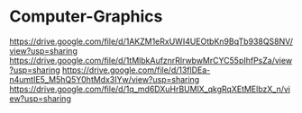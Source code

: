 # Computer-Graphics

https://drive.google.com/file/d/1AKZM1eRxUWI4UEOtbKn9BqTb938QS8NV/view?usp=sharing
https://drive.google.com/file/d/1tMlbkAufznrRlrwbwMrCYC55pIhfPsZa/view?usp=sharing
https://drive.google.com/file/d/13flDEa-n4umtIE5_M5hQ5Y0htMdx3IYw/view?usp=sharing
https://drive.google.com/file/d/1q_md6DXuHrBUMlX_qkgRqXEtMElbzX_n/view?usp=sharing
